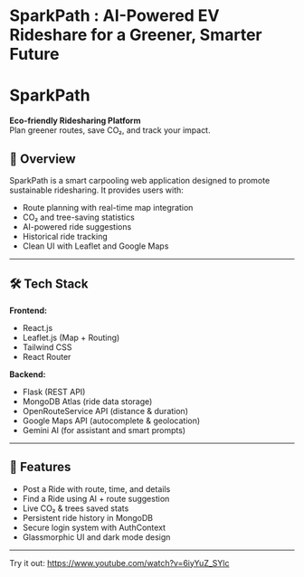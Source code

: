 # SparkPath : AI-Powered EV Rideshare for a Greener, Smarter Future
# SparkPath

**Eco-friendly Ridesharing Platform**  
Plan greener routes, save CO₂, and track your impact.

## 🚗 Overview

SparkPath is a smart carpooling web application designed to promote sustainable ridesharing. It provides users with:

- Route planning with real-time map integration
- CO₂ and tree-saving statistics
- AI-powered ride suggestions
- Historical ride tracking
- Clean UI with Leaflet and Google Maps

---

## 🛠 Tech Stack

**Frontend:**
- React.js
- Leaflet.js (Map + Routing)
- Tailwind CSS
- React Router

**Backend:**
- Flask (REST API)
- MongoDB Atlas (ride data storage)
- OpenRouteService API (distance & duration)
- Google Maps API (autocomplete & geolocation)
- Gemini AI (for assistant and smart prompts)

---

## 🧩 Features

- Post a Ride with route, time, and details
- Find a Ride using AI + route suggestion
- Live CO₂ & trees saved stats
- Persistent ride history in MongoDB
- Secure login system with AuthContext
- Glassmorphic UI and dark mode design

---

Try it out: https://www.youtube.com/watch?v=6iyYuZ_SYlc
